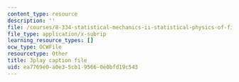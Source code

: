 ```yaml
---
content_type: resource
description: ''
file: /courses/8-334-statistical-mechanics-ii-statistical-physics-of-fields-spring-2014/ea7769e0a0e35cb195660e0bfd19c543_XDpCdELStJs.vtt
file_type: application/x-subrip
learning_resource_types: []
ocw_type: OCWFile
resourcetype: Other
title: 3play caption file
uid: ea7769e0-a0e3-5cb1-9566-0e0bfd19c543
---
```

